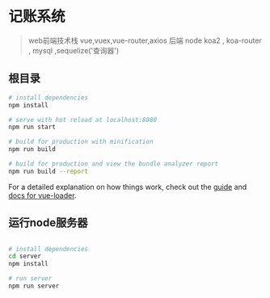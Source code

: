 # 记账系统

> web前端技术栈 vue,vuex,vue-router,axios
> 后端 node koa2  ,  koa-router , mysql  ,sequelize('查询器')

## 根目录

``` bash
# install dependencies
npm install

# serve with hot reload at localhost:8080
npm run start

# build for production with minification
npm run build

# build for production and view the bundle analyzer report
npm run build --report
```

For a detailed explanation on how things work, check out the [guide](http://vuejs-templates.github.io/webpack/) and [docs for vue-loader](http://vuejs.github.io/vue-loader).


## 运行node服务器
``` bash

# install dependencies
cd server
npm install

# run server
npm run server
